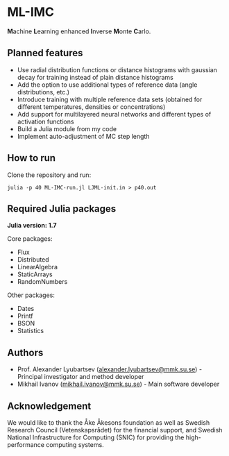 # ML-IMC
**M**achine **L**earning enhanced **I**nverse **M**onte **C**arlo.

## Planned features
- Use radial distribution functions or distance histograms with gaussian decay for training instead of plain distance histograms
- Add the option to use additional types of reference data (angle distributions, etc.)
- Introduce training with multiple reference data sets (obtained for different temperatures, densities or concentrations)
- Add support for multilayered neural networks and different types of activation functions
- Build a Julia module from my code
- Implement auto-adjustment of MC step length

## How to run
Clone the repository and run:

`julia -p 40 ML-IMC-run.jl LJML-init.in > p40.out`

## Required Julia packages
**Julia version: 1.7**

Core packages:
- Flux
- Distributed
- LinearAlgebra
- StaticArrays
- RandomNumbers

Other packages:
- Dates
- Printf
- BSON
- Statistics

## Authors
- Prof. Alexander Lyubartsev (alexander.lyubartsev@mmk.su.se) - Principal investigator and method developer
- Mikhail Ivanov (mikhail.ivanov@mmk.su.se) - Main software developer

## Acknowledgement
We would like to thank the Åke Åkesons foundation as well as Swedish Research Council (Vetenskapsrådet) for the financial support, 
and Swedish National Infrastructure for Computing (SNIC) for providing the high-performance computing systems.
